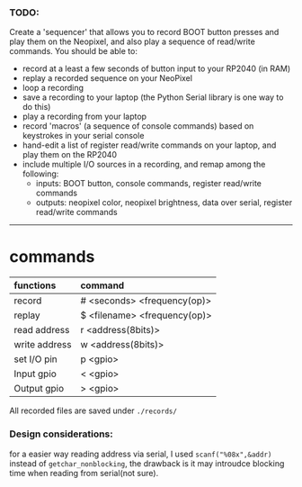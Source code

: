 ### TODO:

Create a 'sequencer' that allows you to record BOOT button presses and play them on the Neopixel, and also play a sequence of read/write commands. You should be able to:
- record at a least a few seconds of button input to your RP2040 (in RAM)
- replay a recorded sequence on your NeoPixel
- loop a recording
- save a recording to your laptop (the Python Serial library is one way to do this)
- play a recording from your laptop
- record 'macros' (a sequence of console commands) based on keystrokes in your serial console
- hand-edit a list of register read/write commands on your laptop, and play them on the RP2040
- include multiple I/O sources in a recording, and remap among the following:
    - inputs: BOOT button, console commands, register read/write commands
    - outputs: neopixel color, neopixel brightness, data over serial, register read/write commands
-----
# commands
| functions |command |
| :--| :--  |
| record  |# \<seconds\>  <frequency(op)>|
| replay | $ \<filename\> <frequency(op)>|
| read address|r \<address(8bits)\>|
| write address|w \<address(8bits)\>|
|set I/O pin| p \<gpio\>|
|Input gpio|< \<gpio>|
|Output gpio|> \<gpio>|

All recorded files are saved under `./records/`
### Design considerations:
for a easier way reading address via serial, I used `scanf("%08x",&addr)` instead of `getchar_nonblocking`, the drawback is it may introudce blocking time when reading from serial(not sure).


